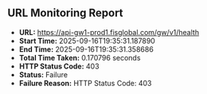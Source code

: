 ## URL Monitoring Report

- **URL:** https://api-gw1-prod1.fisglobal.com/gw/v1/health
- **Start Time:** 2025-09-16T19:35:31.187890
- **End Time:** 2025-09-16T19:35:31.358686
- **Total Time Taken:** 0.170796 seconds
- **HTTP Status Code:** 403
- **Status:** Failure
- **Failure Reason:** HTTP Status Code: 403
